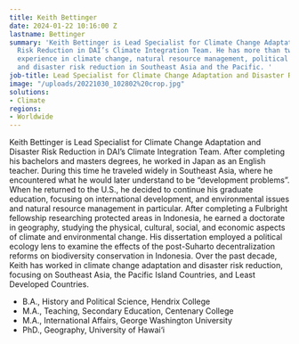 ```yaml
---
title: Keith Bettinger
date: 2024-01-22 10:16:00 Z
lastname: Bettinger
summary: 'Keith Bettinger is Lead Specialist for Climate Change Adaptation and Disaster
  Risk Reduction in DAI’s Climate Integration Team. He has more than two decades of
  experience in climate change, natural resource management, political economy/ecology,
  and disaster risk reduction in Southeast Asia and the Pacific. '
job-title: Lead Specialist for Climate Change Adaptation and Disaster Risk Reduction
image: "/uploads/20221030_102802%20crop.jpg"
solutions:
- Climate
regions:
- Worldwide
---
```


Keith Bettinger is Lead Specialist for Climate Change Adaptation and Disaster Risk Reduction in DAI’s Climate Integration Team. After completing his bachelors and masters degrees, he worked in Japan as an English teacher. During this time he traveled widely in Southeast Asia, where he encountered what he would later understand to be “development problems”. When he returned to the U.S., he decided to continue his graduate education, focusing on international development, and environmental issues and natural resource management in particular. After completing a Fulbright fellowship researching protected areas in Indonesia, he earned a doctorate in geography, studying the physical, cultural, social, and economic aspects of climate and environmental change. His dissertation employed a political ecology lens to examine the effects of the post-Suharto decentralization reforms on biodiversity conservation in Indonesia. Over the past decade, Keith has worked in climate change adaptation and disaster risk reduction, focusing on Southeast Asia, the Pacific Island Countries, and Least Developed Countries.  

* B.A., History and Political Science, Hendrix College
* M.A., Teaching, Secondary Education, Centenary College
* M.A., International Affairs, George Washington University
* PhD., Geography, University of Hawai‘i